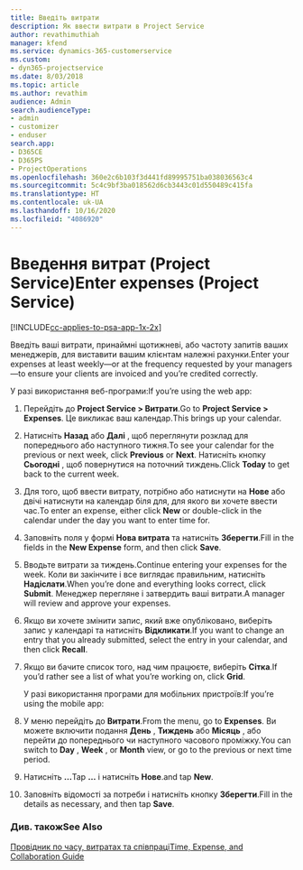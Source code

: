 ```yaml
---
title: Введіть витрати
description: Як ввести витрати в Project Service
author: revathimuthiah
manager: kfend
ms.service: dynamics-365-customerservice
ms.custom:
- dyn365-projectservice
ms.date: 8/03/2018
ms.topic: article
ms.author: revathim
audience: Admin
search.audienceType:
- admin
- customizer
- enduser
search.app:
- D365CE
- D365PS
- ProjectOperations
ms.openlocfilehash: 360e2c6b103f3d441fd89995751ba038036563c4
ms.sourcegitcommit: 5c4c9bf3ba018562d6cb3443c01d550489c415fa
ms.translationtype: HT
ms.contentlocale: uk-UA
ms.lasthandoff: 10/16/2020
ms.locfileid: "4086920"
---
```

# <a name="enter-expenses-project-service"></a><span data-ttu-id="08d9e-103">Введення витрат (Project Service)</span><span class="sxs-lookup"><span data-stu-id="08d9e-103">Enter expenses (Project Service)</span></span>

[!INCLUDE[cc-applies-to-psa-app-1x-2x](../includes/cc-applies-to-psa-app-1x-2x.md)]

<span data-ttu-id="08d9e-104">Введіть ваші витрати, принаймні щотижневі, або частоту запитів ваших менеджерів, для виставити вашим клієнтам належні рахунки.</span><span class="sxs-lookup"><span data-stu-id="08d9e-104">Enter your expenses at least weekly—or at the frequency requested by your managers—to ensure your clients are invoiced and you’re credited correctly.</span></span>  
  
 <span data-ttu-id="08d9e-105">У разі використання веб-програми:</span><span class="sxs-lookup"><span data-stu-id="08d9e-105">If you’re using the web app:</span></span>  
  
1. <span data-ttu-id="08d9e-106">Перейдіть до **Project Service > Витрати**.</span><span class="sxs-lookup"><span data-stu-id="08d9e-106">Go to **Project Service > Expenses**.</span></span> <span data-ttu-id="08d9e-107">Це викликає ваш календар.</span><span class="sxs-lookup"><span data-stu-id="08d9e-107">This brings up your calendar.</span></span>  
  
2. <span data-ttu-id="08d9e-108">Натисніть **Назад** або **Далі** , щоб переглянути розклад для попереднього або наступного тижня.</span><span class="sxs-lookup"><span data-stu-id="08d9e-108">To see your calendar for the previous or next week, click **Previous** or **Next**.</span></span> <span data-ttu-id="08d9e-109">Натисніть кнопку **Сьогодні** , щоб повернутися на поточний тиждень.</span><span class="sxs-lookup"><span data-stu-id="08d9e-109">Click **Today** to get back to the current week.</span></span>  
  
3. <span data-ttu-id="08d9e-110">Для того, щоб ввести витрату, потрібно або натиснути на **Нове** або двічі натиснути на календар біля для, для якого ви хочете ввести час.</span><span class="sxs-lookup"><span data-stu-id="08d9e-110">To enter an expense, either click **New** or double-click in the calendar under the day you want to enter time for.</span></span>  
  
4. <span data-ttu-id="08d9e-111">Заповніть поля у формі **Нова витрата** та натисніть **Зберегти**.</span><span class="sxs-lookup"><span data-stu-id="08d9e-111">Fill in the fields in the **New Expense** form, and then click **Save**.</span></span>  
  
5. <span data-ttu-id="08d9e-112">Вводьте витрати за тиждень.</span><span class="sxs-lookup"><span data-stu-id="08d9e-112">Continue entering your expenses for the week.</span></span> <span data-ttu-id="08d9e-113">Коли ви закінчите і все виглядає правильним, натисніть **Надіслати**.</span><span class="sxs-lookup"><span data-stu-id="08d9e-113">When you’re done and everything looks correct, click **Submit**.</span></span> <span data-ttu-id="08d9e-114">Менеджер перегляне і затвердить ваші витрати.</span><span class="sxs-lookup"><span data-stu-id="08d9e-114">A manager will review and approve your expenses.</span></span>  
  
6. <span data-ttu-id="08d9e-115">Якщо ви хочете змінити запис, який вже опубліковано, виберіть запис у календарі та натисніть **Відкликати**.</span><span class="sxs-lookup"><span data-stu-id="08d9e-115">If you want to change an entry that you already submitted, select the entry in your calendar, and then click **Recall**.</span></span>  
  
7. <span data-ttu-id="08d9e-116">Якщо ви бачите список того, над чим працюєте, виберіть **Сітка**.</span><span class="sxs-lookup"><span data-stu-id="08d9e-116">If you’d rather see a list of what you’re working on, click **Grid**.</span></span>  
  
   <span data-ttu-id="08d9e-117">У разі використання програми для мобільних пристроїв:</span><span class="sxs-lookup"><span data-stu-id="08d9e-117">If you’re using the mobile app:</span></span>  
  
8. <span data-ttu-id="08d9e-118">У меню перейдіть до **Витрати**.</span><span class="sxs-lookup"><span data-stu-id="08d9e-118">From the menu, go to **Expenses**.</span></span>     <span data-ttu-id="08d9e-119">Ви можете включити подання **День** , **Тиждень** або **Місяць** , або перейти до попереднього чи наступного часового проміжку.</span><span class="sxs-lookup"><span data-stu-id="08d9e-119">You can switch to **Day** , **Week** , or **Month** view, or go to the previous or next time period.</span></span>  
  
9. <span data-ttu-id="08d9e-120">Натисніть **…**</span><span class="sxs-lookup"><span data-stu-id="08d9e-120">Tap **…**</span></span> <span data-ttu-id="08d9e-121">і натисніть **Нове**.</span><span class="sxs-lookup"><span data-stu-id="08d9e-121">and tap **New**.</span></span>  
  
10. <span data-ttu-id="08d9e-122">Заповніть відомості за потреби і натисніть кнопку **Зберегти**.</span><span class="sxs-lookup"><span data-stu-id="08d9e-122">Fill in the details as necessary, and then tap **Save**.</span></span>  
  
### <a name="see-also"></a><span data-ttu-id="08d9e-123">Див. також</span><span class="sxs-lookup"><span data-stu-id="08d9e-123">See Also</span></span>  
 [<span data-ttu-id="08d9e-124">Провідник по часу, витратах та співпраці</span><span class="sxs-lookup"><span data-stu-id="08d9e-124">Time, Expense, and Collaboration Guide</span></span>](../psa/time-expense-collaboration-guide.md)
